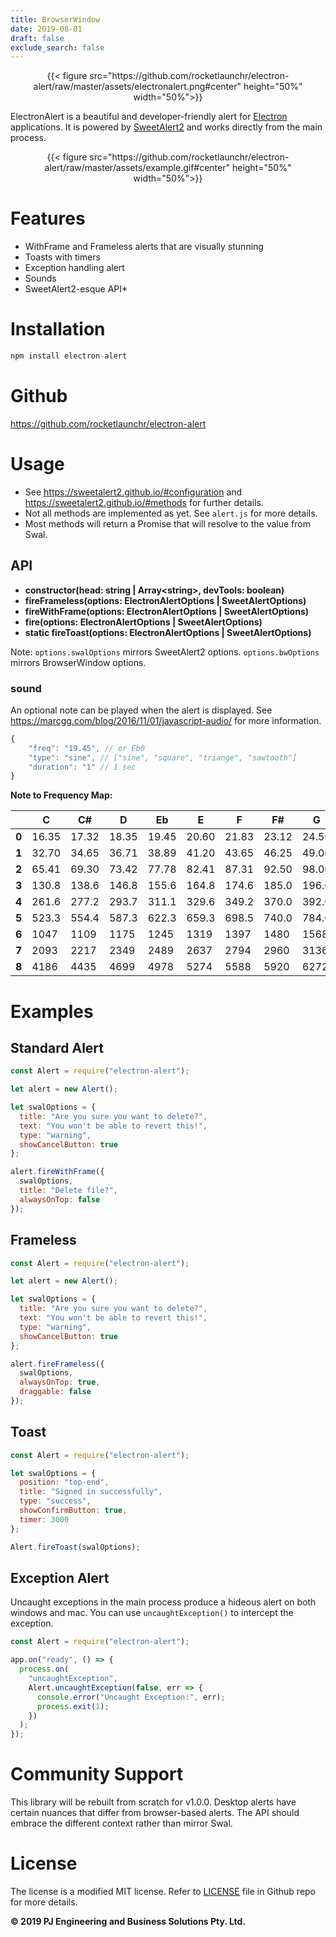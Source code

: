 ```yaml
---
title: BrowserWindow
date: 2019-08-01
draft: false
exclude_search: false
---
```


<div align="center">
{{< figure src="https://github.com/rocketlaunchr/electron-alert/raw/master/assets/electronalert.png#center" height="50%" width="50%">}}
</div>

ElectronAlert is a beautiful and developer-friendly alert for [Electron](https://electronjs.org/) applications. It is powered by [SweetAlert2](https://sweetalert2.github.io) and works directly from the main process.

<div align="center">
{{< figure src="https://github.com/rocketlaunchr/electron-alert/raw/master/assets/example.gif#center" height="50%" width="50%">}}
</div>

# Features

- WithFrame and Frameless alerts that are visually stunning
- Toasts with timers
- Exception handling alert
- Sounds
- SweetAlert2-esque API\*

# Installation

```javascript
npm install electron-alert
```

# Github

https://github.com/rocketlaunchr/electron-alert

# Usage

- See https://sweetalert2.github.io/#configuration and https://sweetalert2.github.io/#methods for further details.
- Not all methods are implemented as yet. See `alert.js` for more details.
- Most methods will return a Promise that will resolve to the value from Swal.

## API

- **constructor(head: string | Array&lt;string&gt;, devTools: boolean)**
- **fireFrameless(options: ElectronAlertOptions | SweetAlertOptions)**
- **fireWithFrame(options: ElectronAlertOptions | SweetAlertOptions)**
- **fire(options: ElectronAlertOptions | SweetAlertOptions)**
- **static fireToast(options: ElectronAlertOptions | SweetAlertOptions)**

Note: `options.swalOptions` mirrors SweetAlert2 options. `options.bwOptions` mirrors BrowserWindow options.

### sound

An optional note can be played when the alert is displayed. See https://marcgg.com/blog/2016/11/01/javascript-audio/ for more information.

```javascript
{
	"freq": "19.45", // or Eb0
	"type": "sine", // ["sine", "square", "triange", "sawtooth"]
	"duration": "1" // 1 sec
}
```

**Note to Frequency Map:**

|       | C     | C#    | D     | Eb    | E     | F     | F#    | G     | G#    | A     | Bb    | B     |
| ----- | ----- | ----- | ----- | ----- | ----- | ----- | ----- | ----- | ----- | ----- | ----- | ----- |
| **0** | 16.35 | 17.32 | 18.35 | 19.45 | 20.60 | 21.83 | 23.12 | 24.50 | 25.96 | 27.50 | 29.14 | 30.87 |
| **1** | 32.70 | 34.65 | 36.71 | 38.89 | 41.20 | 43.65 | 46.25 | 49.00 | 51.91 | 55.00 | 58.27 | 61.74 |
| **2** | 65.41 | 69.30 | 73.42 | 77.78 | 82.41 | 87.31 | 92.50 | 98.00 | 103.8 | 110.0 | 116.5 | 123.5 |
| **3** | 130.8 | 138.6 | 146.8 | 155.6 | 164.8 | 174.6 | 185.0 | 196.0 | 207.7 | 220.0 | 233.1 | 246.9 |
| **4** | 261.6 | 277.2 | 293.7 | 311.1 | 329.6 | 349.2 | 370.0 | 392.0 | 415.3 | 440.0 | 466.2 | 493.9 |
| **5** | 523.3 | 554.4 | 587.3 | 622.3 | 659.3 | 698.5 | 740.0 | 784.0 | 830.6 | 880.0 | 932.3 | 987.8 |
| **6** | 1047  | 1109  | 1175  | 1245  | 1319  | 1397  | 1480  | 1568  | 1661  | 1760  | 1865  | 1976  |
| **7** | 2093  | 2217  | 2349  | 2489  | 2637  | 2794  | 2960  | 3136  | 3322  | 3520  | 3729  | 3951  |
| **8** | 4186  | 4435  | 4699  | 4978  | 5274  | 5588  | 5920  | 6272  | 6645  | 7040  | 7459  | 7902  |

# Examples

## Standard Alert

```javascript
const Alert = require("electron-alert");

let alert = new Alert();

let swalOptions = {
  title: "Are you sure you want to delete?",
  text: "You won't be able to revert this!",
  type: "warning",
  showCancelButton: true
};

alert.fireWithFrame({
  swalOptions,
  title: "Delete file?",
  alwaysOnTop: false
});
```

## Frameless

```javascript
const Alert = require("electron-alert");

let alert = new Alert();

let swalOptions = {
  title: "Are you sure you want to delete?",
  text: "You won't be able to revert this!",
  type: "warning",
  showCancelButton: true
};

alert.fireFrameless({
  swalOptions,
  alwaysOnTop: true,
  draggable: false
});
```

## Toast

```javascript
const Alert = require("electron-alert");

let swalOptions = {
  position: "top-end",
  title: "Signed in successfully",
  type: "success",
  showConfirmButton: true,
  timer: 3000
};

Alert.fireToast(swalOptions);
```

## Exception Alert

Uncaught exceptions in the main process produce a hideous alert on both windows and mac. You can use `uncaughtException()` to intercept the exception.

```javascript
const Alert = require("electron-alert");

app.on("ready", () => {
  process.on(
    "uncaughtException",
    Alert.uncaughtException(false, err => {
      console.error("Uncaught Exception:", err);
      process.exit(1);
    })
  );
});
```

# Community Support

This library will be rebuilt from scratch for v1.0.0. Desktop alerts have certain nuances that differ from browser-based alerts. The API should embrace the different context rather than mirror Swal.

# License

The license is a modified MIT license. Refer to [LICENSE](https://github.com/rocketlaunchr/electron-alert/blob/master/LICENSE) file in Github repo for more details.

**© 2019 PJ Engineering and Business Solutions Pty. Ltd.**
